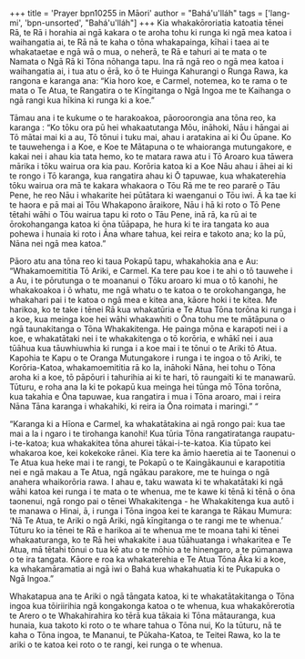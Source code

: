 +++
title = 'Prayer bpn10255 in Māori'
author = "Bahá'u'lláh"
tags = ['lang-mi', 'bpn-unsorted', "Bahá'u'lláh"]
+++
Kia whakakōroriatia katoatia tēnei Rā, te Rā i horahia ai ngā kakara o te aroha tohu ki runga ki ngā mea katoa i waihangatia ai, te Rā nā te kaha o tōna whakapainga, kīhai i taea ai te whakataetae e ngā wā o mua, o neherā, te Rā e tahuri ai te mata o te Namata o Ngā Rā ki Tōna nōhanga tapu. Ina rā ngā reo o ngā mea katoa i waihangatia ai, i tua atu o ērā, ko ō te Huinga Kahurangi o Runga Rawa, ka rangona e karanga ana: “Kia horo koe, e Carmel, notemea, ko te rama o te mata o Te Atua, te Rangatira o te Kīngitanga o Ngā Ingoa me te Kaihanga o ngā rangi kua hīkina ki runga ki a koe.” 

Tāmau ana i te kukume o te harakoakoa, pāoroorongia ana tōna reo, ka karanga : “Ko tōku ora pū hei whakaatutanga Mōu, ināhoki, Nāu i hāngai ai Tō mātai mai ki a au, Tō tōnui i tuku mai, ahau i aratakina ai ki Ōu ūpane. Ko te tauwehenga i a Koe, e Koe te Mātapuna o te whaioranga mutungakore, e kakai nei i ahau kia tata hemo, ko te matara rawa atu i Tō Aroaro kua tāwera mārika i tōku wairua ora kia pau. Korōria katoa ki a Koe Nāu ahau i āhei ai ki te rongo i Tō karanga, kua rangatira ahau ki Ō tapuwae, kua whakaterehia tōku wairua ora mā te kakara whakaora o Tōu Rā me te reo pararē o Tāu Pene, he reo Nāu i whakarite hei pūtātara ki waenganui o Tōu iwi. Ā ka tae ki te haora e pā mai ai Tōu Whakapono āraikore, Nāu i hā ki roto o Tō Pene tētahi wāhi o Tōu wairua tapu ki roto o Tāu Pene, inā rā, ka rū ai te ōrokohanganga katoa ki ōna tūāpapa, he hura ki te ira tangata ko aua pohewa i hunaia ki roto i Āna whare tahua, kei reira e takoto ana; ko Ia pū, Nāna nei ngā mea katoa.” 

Pāoro atu ana tōna reo ki taua Pokapū tapu, whakahokia ana e Au: “Whakamoemititia Tō Ariki, e Carmel. Ka tere pau koe i te ahi o tō tauwehe i a Au, i te pōrutunga o te moananui o Tōku aroaro ki mua o tō kanohi, he whakakoakoa i ō whatu, me ngā whatu o te katoa o te orokohanganga, he whakahari pai i te katoa o ngā mea e kitea ana, kāore hoki i te kitea. Me harikoa, ko te take i tēnei Rā kua whakatūria e Te Atua Tōna torōna ki runga i a koe, kua meinga koe hei wāhi whakawhiti o Ōna tohu me te mātāpuna o ngā taunakitanga o Tōna Whakakitenga. He painga mōna e karapoti nei i a koe, e whakatātaki nei i te whakakitenga o tō korōria, e whākī nei i aua tūāhua kua tāuwhiuwhia ki runga i a koe mai i te tōnui o te Ariki tō Atua. Kapohia te Kapu o te Oranga Mutungakore i runga i te ingoa o tō Ariki, te Korōria-Katoa, whakamoemititia rā ko Ia, ināhoki Nāna, hei tohu o Tōna aroha ki a koe, tō pāpōuri i tahurihia ai ki te hari, tō raungaiti ki te manawarū. Tūturu, e roha ana Ia ki te pokapū kua meinga hei tūnga mō Tōna torōna, kua takahia e Ōna tapuwae, kua rangatira i mua i Tōna aroaro, mai i reira Nāna Tāna karanga i whakahiki, ki reira ia Ōna roimata i maringi.” “

“Karanga ki a Hīona e Carmel, ka whakatātakina ai ngā rongo pai: kua tae mai a Ia i ngaro i te tirohanga kanohi! Kua tūria Tōna rangatiratanga raupatu-i-te-katoa; kua whakakitea tōna ahurei tākai-i-te-katoa. Kia tūpato kei whakaroa koe, kei kokekoke rānei. Kia tere ka āmio haeretia ai te Taonenui o Te Atua kua heke mai i te rangi, te Pokapū o te Kaingākaunui e karapotitia nei e ngā makau a Te Atua, ngā ngākau parakore, me te huinga o ngā anahera whaikorōria rawa. I ahau e, taku wawata ki te whakatātaki ki ngā wāhi katoa kei runga i te mata o te whenua, me te kawe ki tēnā ki tēnā o ōna taonenui, ngā rongo pai o tēnei Whakakitenga - he Whakakitenga kua autō i te manawa o Hinai, ā, i runga i Tōna ingoa kei te karanga te Rākau Mumura: ‘Nā Te Atua, te Ariki o ngā Ariki, ngā kīngitanga o te rangi me te whenua.’ Tūturu ko ia tēnei te Rā e harikoa ai te whenua me te moana tahi ki tēnei whakaaturanga, ko te Rā hei whakakite i aua tūāhuatanga i whakaritea e Te Atua, mā tētahi tōnui o tua kē atu o te mōhio a te hinengaro, a te pūmanawa o te ira tangata. Kāore e roa ka whakaterehia e Te Atua Tōna Āka ki a koe, ka whakamāramatia ai ngā iwi o Bahá kua whakahuatia ki te Pukapuka o Ngā Ingoa.” 

Whakatapua ana te Ariki o ngā tāngata katoa, ki te whakatātakitanga o Tōna ingoa kua tōiriirihia ngā kongakonga katoa o te whenua, kua whakakōrerotia te Arero o te Whakahirahira ko tērā kua tākaia ki Tōna mātauranga, kua hunaia, kua takoto ki roto o te whare tahua o Tōna nui, Ko Ia tūturu, nā te kaha o Tōna ingoa, te Mananui, te Pūkaha-Katoa, te Teitei Rawa, ko Ia te ariki o te katoa kei roto o te rangi, kei runga o te whenua.
